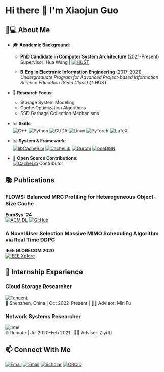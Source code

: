 # Hi there 👋 I'm Xiaojun Guo

## 🧑💻 About Me

- 🎓 **Academic Background**:  


    - **PhD Candidate in Computer System Architecture** (2021-Present)  
        Supervisor: Hua Wang | [![HUST](https://img.shields.io/badge/HUST_IDSM_LAB-005BAC?logo=graduation-cap)](http://idsm.wnlo.hust.edu.cn/) 
        

    - **B.Eng in Electronic Information Engineering** (2017–2021)  
        _Undergraduate Program for Advanced Project-based Information Science Education (Seed Class)_ @ HUST

- 🔬 **Research Focus**:  
    - Storage System Modeling  
    - Cache Optimization Algorithms  
    - SSD Garbage Collection Mechanisms
  
- 📊 **Skills**:  
  ![C++](https://img.shields.io/badge/-C++-00599C?logo=c%2B%2B&logoColor=white)
  ![Python](https://img.shields.io/badge/-Python-3776AB?logo=python)
  ![CUDA](https://img.shields.io/badge/-CUDA-76B900?logo=nvidia)
  ![Linux](https://img.shields.io/badge/-Linux-FCC624?logo=linux)
  ![PyTorch](https://img.shields.io/badge/-PyTorch-EE4C2C?logo=pytorch)
  ![LaTeX](https://img.shields.io/badge/-LaTeX-008080?logo=latex)
- 📊 **System & Framework**:  
  [![libCacheSim](https://img.shields.io/badge/libCacheSim-2C8EBB?logo=cache&logoColor=white)](https://github.com/1a1a11a/libCacheSim)
  [![CacheLib](https://img.shields.io/badge/CacheLib-4285F4?logo=facebook&logoColor=white)](https://github.com/facebook/CacheLib)
  [![Gurobi](https://img.shields.io/badge/Gurobi-EE3524?logo=databricks&logoColor=white)](https://www.gurobi.com/)
  [![oneDNN](https://img.shields.io/badge/oneDNN-007ACC?logo=intel&logoColor=white)](https://github.com/oneapi-src/oneDNN)
- 🌱 **Open Source Contributions**:  
  [![CacheLib](https://img.shields.io/badge/CacheLib-4285F4?logo=facebook&logoColor=white)](https://github.com/facebook/CacheLib) Contributor



## 📚 Publications

### FLOWS: Balanced MRC Profiling for Heterogeneous Object-Size Cache  
**EuroSys '24**  
[![ACM DL](https://img.shields.io/badge/ACM_DL-CC0000?logo=acmdl)](https://dl.acm.org/doi/10.1145/3627703.3650078) 
[![GitHub](https://img.shields.io/badge/Code-181717?logo=github)](https://github.com/JasonGuo98/FLOWS-Balanced-MRC-Profiling-for-Heterogeneous-Object-Size-Cache)

### A Novel User Selection Massive MIMO Scheduling Algorithm via Real Time DDPG  
**IEEE GLOBECOM 2020**  
[![IEEE Xplore](https://img.shields.io/badge/IEEE_Xplore-00629B?logo=ieee)](https://doi.org/10.1109/GLOBECOM42002.2020.9322383)

## 📁 Internship Experience

### **Cloud Storage Researcher**  
[![Tencent](https://img.shields.io/badge/Tencent_Cloud-0080FF?logo=tencentqq)](https://www.tencentcloud.com/products/cbs)  
📍 Shenzhen, China | Oct 2022–Present  | 👨🏫 Advisor: Min Fu  


### **Network Systems Researcher**  
![Intel](https://img.shields.io/badge/Intel-0071C5?logo=intel)  
🌐 Remote | Jul 2020–Feb 2021  | 👨🏫 Advisor: Ziyi Li  

## 📫 Connect With Me

[![Email](https://img.shields.io/badge/-xjguo@hust.edu.cn-D14836?logo=gmail)](mailto:xjguo@hust.edu.cn)
[![Email](https://img.shields.io/badge/-xiaojun.guo@foxmail.com-D14836?logo=gmail)](mailto:xiaojun.guo@foxmail.com)
[![Scholar](https://img.shields.io/badge/Google_Scholar-4285F4?logo=googlescholar)](https://scholar.google.com/citations?user=tVpt9acAAAAJ&hl)
[![ORCID](https://img.shields.io/badge/ORCID-A6CE39?logo=orcid)](https://orcid.org/0009-0000-4123-3001)
